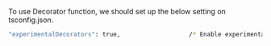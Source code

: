 To use Decorator function, we should set up the below setting on tsconfig.json.

```bash
"experimentalDecorators": true,                   /* Enable experimental support for legacy experimental decorators. */
```
